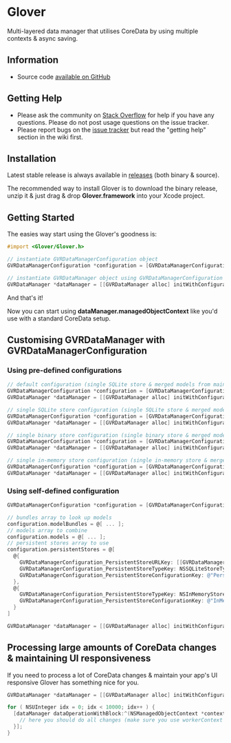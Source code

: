 # Glover

Multi-layered data manager that utilises CoreData by using multiple contexts & async saving.

## Information

* Source code [available on GitHub](https://github.com/MobileToolkit/Glover-iOS)

## Getting Help

* Please ask the community on [Stack Overflow](http://stackoverflow.com/) for help if you have any questions. Please do not post usage questions on the issue tracker.
* Please report bugs on the [issue tracker](https://github.com/MobileToolkit/Glover-iOS/issues) but read the "getting help" section in the wiki first.

## Installation

Latest stable release is always available in [releases](https://github.com/MobileToolkit/Glover-iOS/releases) (both binary & source).

The recommended way to install Glover is to download the binary release, unzip it & just drag & drop **Glover.framework** into your Xcode project.

## Getting Started

The easies way start using the Glover's goodness is:
  
```Objective-C
#import <Glover/Glover.h>

// instantiate GVRDataManagerConfiguration object
GVRDataManagerConfiguration *configuration = [GVRDataManagerConfiguration defaultConfiguration];

// instantiate GVRDataManager object using GVRDataManagerConfiguration object:
GVRDataManager *dataManager = [[GVRDataManager alloc] initWithConfiguration:configuration];
```

And that's it!

Now you can start using **dataManager.managedObjectContext** like you'd use with a standard CoreData setup.

## Customising GVRDataManager with GVRDataManagerConfiguration

### Using pre-defined configurations

```Objective-C
// default configuration (single SQLite store & merged models from main bundle)
GVRDataManagerConfiguration *configuration = [GVRDataManagerConfiguration defaultConfiguration];
GVRDataManager *dataManager = [[GVRDataManager alloc] initWithConfiguration:configuration];

// single SQLite store configuration (single SQLite store & merged models from main bundle)
GVRDataManagerConfiguration *configuration = [GVRDataManagerConfiguration singleSQLiteStoreConfiguration];
GVRDataManager *dataManager = [[GVRDataManager alloc] initWithConfiguration:configuration];

// single binary store configuration (single binary store & merged models from main bundle)
GVRDataManagerConfiguration *configuration = [GVRDataManagerConfiguration singleBinaryStoreConfiguration];
GVRDataManager *dataManager = [[GVRDataManager alloc] initWithConfiguration:configuration];

// single in-memory store configuration (single in-memory store & merged models from main bundle)
GVRDataManagerConfiguration *configuration = [GVRDataManagerConfiguration singleInMemoryStoreConfiguration];
GVRDataManager *dataManager = [[GVRDataManager alloc] initWithConfiguration:configuration];
```

### Using self-defined configuration

```Objective-C
GVRDataManagerConfiguration *configuration = [GVRDataManagerConfiguration defaultConfiguration];

// bundles array to look up models
configuration.modelBundles = @[ ... ];
// models array to combine
configuration.models = @[ ... ];
// persistent stores array to use
configuration.persistentStores = @[
  @{
    GVRDataManagerConfiguration_PersistentStoreURLKey: [[GVRDataManager applicationDocumentsDirectory] URLByAppendingPathComponent:@"gloverPersistedEntities.sqlite"],
    GVRDataManagerConfiguration_PersistentStoreTypeKey: NSSQLiteStoreType,
    GVRDataManagerConfiguration_PersistentStoreConfigurationKey: @"PersistedEntities"
  },
  @{
    GVRDataManagerConfiguration_PersistentStoreTypeKey: NSInMemoryStoreType,
    GVRDataManagerConfiguration_PersistentStoreConfigurationKey: @"InMemoryEntities"
  }
]

GVRDataManager *dataManager = [[GVRDataManager alloc] initWithConfiguration:configuration];
```

## Processing large amounts of CoreData changes & maintaining UI responsiveness

If you need to process a lot of CoreData changes & maintain your app's UI responsive Glover has something nice for you.

```Objective-C
GVRDataManager *dataManager = [[GVRDataManager alloc] initWithConfiguration:[GVRDataManagerConfiguration defaultConfiguration]];

for ( NSUInteger idx = 0; idx < 10000; idx++ ) {
  [dataManager dataOperationWithBlock:^(NSManagedObjectContext *context) {
    // here you should do all changes (make sure you use workerContext for those)
  }];
}
```

